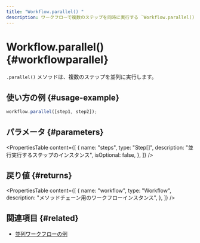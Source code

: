 ```yaml
---
title: "Workflow.parallel() "
description: ワークフローで複数のステップを同時に実行する `Workflow.parallel()` メソッドのドキュメントです。
---
```


# Workflow.parallel() \{#workflowparallel\}

`.parallel()` メソッドは、複数のステップを並列に実行します。

## 使い方の例 \{#usage-example\}

```typescript copy
workflow.parallel([step1, step2]);
```

## パラメータ \{#parameters\}

<PropertiesTable
  content={[
{
name: "steps",
type: "Step[]",
description: "並行実行するステップのインスタンス",
isOptional: false,
},
]}
/>

## 戻り値 \{#returns\}

<PropertiesTable
  content={[
{
name: "workflow",
type: "Workflow",
description: "メソッドチェーン用のワークフローインスタンス",
},
]}
/>

## 関連項目 \{#related\}

* [並列ワークフローの例](/docs/examples/workflows/parallel-steps)